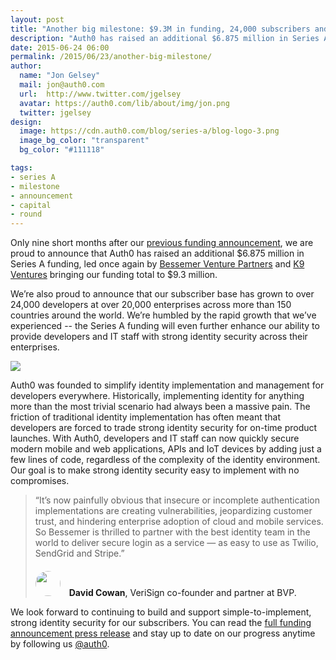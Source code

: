 ```yaml
---
layout: post
title: "Another big milestone: $9.3M in funding, 24,000 subscribers and more than 150 countries"
description: "Auth0 has raised an additional $6.875 million in Series A funding, led once again by Bessemer Venture Partners and K9 Ventures bringing our funding total to $9.3 million"
date: 2015-06-24 06:00
permalink: /2015/06/23/another-big-milestone/
author:
  name: "Jon Gelsey"
  mail: jon@auth0.com
  url:  http://www.twitter.com/jgelsey
  avatar: https://auth0.com/lib/about/img/jon.png
  twitter: jgelsey
design:
  image: https://cdn.auth0.com/blog/series-a/blog-logo-3.png
  image_bg_color: "transparent"
  bg_color: "#111118"

tags:
- series A
- milestone
- announcement
- capital
- round
---
```

Only nine short months after our [previous funding announcement](https://auth0.com/blog/2014/09/17/big-milestone/), we are proud to announce that Auth0 has raised an additional $6.875 million in Series A funding, led once again by [Bessemer Venture Partners](http://www.bvp.com/) and [K9 Ventures](http://www.k9ventures.com/) bringing our funding total to $9.3 million.

We’re also proud to announce that our subscriber base has grown to over 24,000 developers at over 20,000 enterprises across more than 150 countries around the world. We’re humbled by the rapid growth that we’ve experienced -- the Series A funding will even further enhance our ability to provide developers and IT staff with strong identity security across their enterprises.

<img src="https://cdn.auth0.com/blog/series-a/chart-2.png" class="expand" />

Auth0 was founded to simplify identity implementation and management for developers everywhere. Historically, implementing identity for anything more than the most trivial scenario had always been a massive pain. The friction of traditional identity implementation has often meant that developers are forced to trade strong identity security for on-time product launches. With Auth0, developers and IT staff can now quickly secure modern mobile and web applications, APIs and IoT devices by adding just a few lines of code, regardless of the complexity of the identity environment.  Our goal is to make strong identity security easy to implement with no compromises.

<blockquote>
  <p>“It’s now painfully obvious that insecure or incomplete authentication implementations are creating vulnerabilities, jeopardizing customer trust, and hindering enterprise adoption of cloud and mobile services. So Bessemer is thrilled to partner with the best identity team in the world to deliver secure login as a service — as easy to use as Twilio, SendGrid and Stripe.”</p>
  <author><a target="_new" href="http://www.bvp.com/team/david-cowan" style="margin-top: 20px; text-decoration: none; background-image: none; display: block"><img style="display: inline-block; border-radius: 100px; max-width: 40px; height: 40px; position: relative; margin: auto;  margin-right: 10px;" src="https://i.cloudup.com/VCjw8OdnuJ.png"> <strong>David Cowan</strong>, VeriSign co-founder and partner at BVP.</a></author>
</blockquote>



We look forward to continuing to build and support simple-to-implement, strong identity security for our subscribers. You can read the [full funding announcement press release](http://www.businesswire.com/news/home/20150624005699/en/Auth0-Raises-Series-Led-Bessemer-Pain-Identity#.VYqrSFxVikp) and stay up to date on our progress anytime by following us [@auth0](https://twitter.com/auth0).

